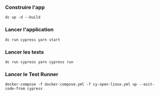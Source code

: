 ### Construire l'app 

`dc up -d --build`  

### Lancer l'application 

`dc run cypress yarn start`

### Lancer les tests

`dc run cypress yarn cypress run`

### Lancer le Test Runner

`docker-compose -f docker-compose.yml -f cy-open-linux.yml up --exit-code-from cypress`
